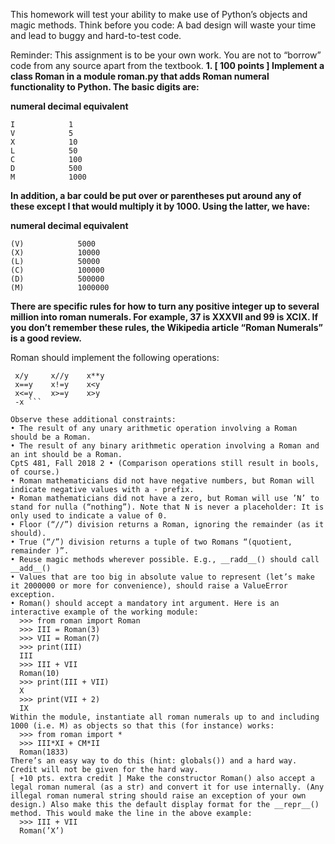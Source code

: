 This homework will test your ability to make use of Python’s objects and magic methods. Think before you code: A bad design will waste your time and lead to buggy and hard-to-test code.

Reminder: This assignment is to be your own work. You are not to “borrow” code from any source apart from the textbook.
**1. [ 100 points ] Implement a class Roman in a module roman.py that adds Roman numeral functionality to Python. The basic digits are:**

**numeral      decimal equivalent**

    I            1 
    V            5    
    X            10    
    L            50    
    C            100   
    D            500   
    M            1000


**In addition, a bar could be put over or parentheses put around any of these except I that would multiply it by 1000. Using the latter, we have:**

 **numeral      decimal equivalent**
 
    (V)            5000
    (X)            10000
    (L)            50000
    (C)            100000
    (D)            500000
    (M)            1000000
  
**There are specific rules for how to turn any positive integer up to several million into roman numerals. For example, 37 is XXXVII and 99 is XCIX. If you don’t remember these rules, the Wikipedia article “Roman Numerals” is a good review.**

Roman should implement the following operations:

   ``` x+y     x-y     x*y 
    x/y     x//y    x**y 
    x==y    x!=y    x<y 
    x<=y    x>=y    x>y 
    -x ```
    
Observe these additional constraints:
• The result of any unary arithmetic operation involving a Roman should be a Roman.
• The result of any binary arithmetic operation involving a Roman and an int should be a Roman.
CptS 481, Fall 2018 2 • (Comparison operations still result in bools, of course.)
• Roman mathematicians did not have negative numbers, but Roman will indicate negative values with a - prefix.
• Roman mathematicians did not have a zero, but Roman will use ’N’ to stand for nulla (“nothing”). Note that N is never a placeholder: It is only used to indicate a value of 0.
• Floor (“//”) division returns a Roman, ignoring the remainder (as it should).
• True (“/”) division returns a tuple of two Romans “(quotient, remainder )”.
• Reuse magic methods wherever possible. E.g., __radd__() should call __add__()
• Values that are too big in absolute value to represent (let’s make it 2000000 or more for convenience), should raise a ValueError exception.
• Roman() should accept a mandatory int argument. Here is an interactive example of the working module:
     >>> from roman import Roman
     >>> III = Roman(3)
     >>> VII = Roman(7)
     >>> print(III)
     III
     >>> III + VII
     Roman(10)
     >>> print(III + VII)
     X
     >>> print(VII + 2)
     IX
Within the module, instantiate all roman numerals up to and including 1000 (i.e. M) as objects so that this (for instance) works:
     >>> from roman import *
     >>> III*XI + CM*II
     Roman(1833)
There’s an easy way to do this (hint: globals()) and a hard way. Credit will not be given for the hard way.
[ +10 pts. extra credit ] Make the constructor Roman() also accept a legal roman numeral (as a str) and convert it for use internally. (Any illegal roman numeral string should raise an exception of your own design.) Also make this the default display format for the __repr__() method. This would make the line in the above example:
     >>> III + VII
     Roman(’X’)
